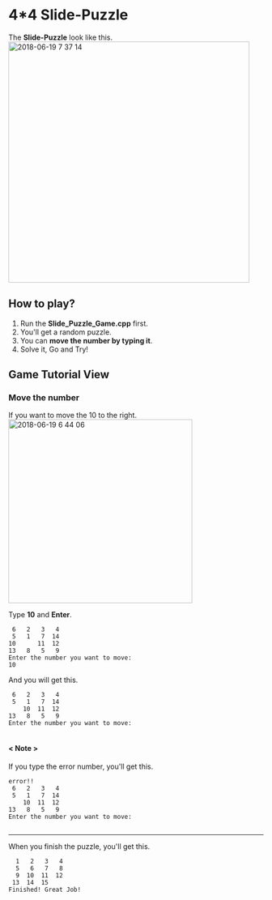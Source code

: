 # 4*4 Slide-Puzzle

The **Slide-Puzzle** look like this.
<img width="476" alt="2018-06-19 7 37 14" src="https://user-images.githubusercontent.com/40336920/41595130-4cf2171c-73f8-11e8-94df-788a68ac4861.png">


## How to play?

1. Run the **Slide_Puzzle_Game.cpp** first.
2. You'll get a random puzzle.
3. You can **move the number by typing it**.
4. Solve it, Go and Try!

## Game Tutorial View
### Move the number
If you want to move the 10 to the right.
<img width="363" alt="2018-06-19 6 44 06" src="https://user-images.githubusercontent.com/40336920/41593202-e019b5e2-73f1-11e8-961a-df1064154e6a.png">

Type **10** and **Enter**.

```
 6   2   3   4
 5   1   7  14
10      11  12
13   8   5   9
Enter the number you want to move:
10
```
And you will get this.

```
 6   2   3   4
 5   1   7  14
    10  11  12
13   8   5   9
Enter the number you want to move:
 
```
#### < Note >

If you type the error number, you'll get this.

```
error!!
 6   2   3   4
 5   1   7  14
    10  11  12
13   8   5   9
Enter the number you want to move:
 
```
***
When you finish the puzzle, you'll get this.

```
  1   2   3   4 
  5   6   7   8 
  9  10  11  12 
 13  14  15     
Finished! Great Job!
```





